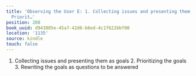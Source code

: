 ```yaml
---
title: 'Observing the User E: 1. Collecting issues and presenting them as goals 2.
  Priorit…'
position: 208
book_uuid: d943805e-45a7-42d6-b6ed-4c1f622bbf00
location: '1135'
source: kindle
touch: false
---
```


1. Collecting issues and presenting them as goals 2. Prioritizing the goals 3. Rewriting the goals as questions to be answered